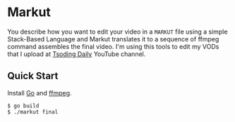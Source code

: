 # Markut

You describe how you want to edit your video in a `MARKUT` file using a simple Stack-Based Language and Markut translates it to a sequence of ffmpeg command assembles the final video. I'm using this tools to edit my VODs that I upload at [Tsoding Daily](https://youtube.com/@TsodingDaily) YouTube channel.

## Quick Start

Install [Go](https://golang.org/) and [ffmpeg](https://www.ffmpeg.org/).

```console
$ go build
$ ./markut final
```

<!-- TODO: document available stacks of Markut language -->
<!-- TODO: document available types and values of Markut language -->
<!-- TODO: document available commands of Markut language -->
